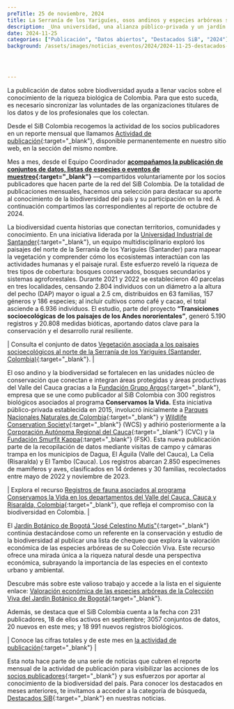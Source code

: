 ```yaml
---
preTitle: 25 de noviembre, 2024
title: La Serranía de los Yariguíes, osos andinos y especies arbóreas se destacan en el mes de octubre
description: _Una universidad, una alianza público-privada y un jardín botánico se destacan este mes a partir de eventos de muestreo, registros biológicos y listas de chequeo de nuestra biodiversidad._
date: 2024-11-25
categories: ["Publicación", "Datos abiertos", "Destacados SiB", "2024"]
background: /assets/images/noticias_eventos/2024/2024-11-25-destacados-octubre-2024.png




---
```


La publicación de datos sobre biodiversidad ayuda a llenar vacíos sobre el conocimiento de la riqueza biológica de Colombia. Para que esto suceda, es necesario sincronizar las voluntades de las organizaciones titulares de los datos y de los profesionales que los colectan.

Desde el SiB Colombia recogemos la actividad de los socios publicadores en un reporte mensual que llamamos [Actividad de publicación](https://biodiversidad.co/comunidad/actividad-de-publicacion/){:target="_blank"}, disponible permanentemente en nuestro sitio web, en la sección del mismo nombre.

Mes a mes, desde el Equipo Coordinador **[acompañamos la publicación de conjuntos de datos, listas de especies o eventos de muestreo](https://biodiversidad.co/compartir/guia-para-publicar/){:target="_blank"}** —compartidos voluntariamente por los socios publicadores que hacen parte de la red del SiB Colombia. De la totalidad de publicaciones mensuales, hacemos una selección para destacar su aporte al conocimiento de la biodiversidad del país y su participación en la red. A continuación compartimos las correspondientes al reporte de octubre de 2024.

La biodiversidad cuenta historias que conectan territorios, comunidades y conocimiento. En una iniciativa liderada por la [Universidad Industrial de Santander](https://www.uis.edu.co){:target="_blank"}, un equipo multidisciplinario exploró los paisajes del norte de la Serranía de los Yariguíes (Santander) para mapear la vegetación y comprender cómo los ecosistemas interactúan con las actividades humanas y el paisaje rural. Este esfuerzo reveló la riqueza de tres tipos de cobertura: bosques conservados, bosques secundarios y sistemas agroforestales. Durante 2021 y 2022 se establecieron 40 parcelas en tres localidades, censando 2.804 individuos con un diámetro a la altura del pecho (DAP) mayor o igual a 2.5 cm, distribuidos en 63 familias, 157 géneros y 186 especies; al incluir cultivos como café y cacao, el total asciende a 6.936 individuos. El estudio, parte del proyecto **“Transiciones socioecológicas de los paisajes de los Andes nororientales”**, generó 5.190 registros y 20.808 medidas bióticas, aportando datos clave para la conservación y el desarrollo rural resiliente. 

| Consulta el conjunto de datos [Vegetación asociada a los paisajes socioecológicos al norte de la Serranía de los Yariguíes (Santander, Colombia)](https://biodiversidad.co/data/?datasetKey=2abee221-3934-46fd-aa32-df8128ef5487){:target="_blank"}. |

El oso andino y la biodiversidad se fortalecen en las unidades núcleo de conservación que conectan e integran áreas protegidas y áreas productivas del Valle del Cauca gracias a la [Fundación Grupo Argos](https://www.grupoargos.com/sostenibilidad/fundacion-grupo-argos/){:target="_blank"}, empresa que se une como publicador al SiB Colombia con 300 registros biológicos asociados al programa **Conservamos la Vida.** Esta iniciativa público-privada establecida en 2015, involucró inicialmente a [Parques Nacionales Naturales de Colombia](https://www.parquesnacionales.gov.co){:target="_blank"} y [Wildlife Conservation Society](https://colombia.wcs.org){:target="_blank"} (WCS) y adhirió posteriormente a la [Corporación Autónoma Regional del Cauca](https://crc.gov.co){:target="_blank"} (CVC) y la [Fundación Smurfit Kappa](https://fundacionsmurfitkappa.org.co){:target="_blank"} (FSK). Esta nueva publicación parte de la recopilación de datos mediante visitas de campo y cámaras trampa en los municipios de Dagua, El Águila (Valle del Cauca), La Celia (Risaralda) y El Tambo (Cauca). Los registros abarcan 2.850 especímenes de mamíferos y aves, clasificados en 14 órdenes y 30 familias, recolectados entre mayo de 2022 y noviembre de 2023. 

| Explora el recurso [Registros de fauna asociados al programa Conservamos la Vida en los departamentos del Valle del Cauca, Cauca y Risaralda, Colombia](https://biodiversidad.co/data/?datasetKey=251f9c75-b368-4970-a2f9-d0457e764072){:target="_blank"}, que refleja el compromiso con la biodiversidad en Colombia. |

El [Jardín Botánico de Bogotá "José Celestino Mutis"](https://jbb.gov.co){:target="_blank"} continúa destacándose como un referente en la conservación y estudio de la biodiversidad al publicar una lista de chequeo que explora la valoración económica de las especies arbóreas de su Colección Viva. Este recurso ofrece una mirada única a la riqueza natural desde una perspectiva económica, subrayando la importancia de las especies en el contexto urbano y ambiental. 

Descubre más sobre este valioso trabajo y accede a la lista en el siguiente enlace: [Valoración económica de las especies arbóreas de la Colección Viva del Jardín Botánico de Bogotá](https://biodiversidad.co/dataset/search?publishingOrg=eace4687-50e8-4f9a-829b-29ff8ff1fa8b&q=econ%C3%B3mica&type=CHECKLIST){:target="_blank"}.

Además, se destaca que el SiB Colombia cuenta a la fecha con 231 publicadores, 18 de ellos activos en septiembre; 3057 conjuntos de datos, 20 nuevos en este mes; y 18 991 nuevos registros biológicos. 

| Conoce las cifras totales y de este mes en [la actividad de publicación](https://biodiversidad.co/comunidad/actividad-de-publicacion/){:target="_blank"} |

Esta nota hace parte de una serie de noticias que cubren el reporte mensual de la actividad de publicación para visibilizar las acciones de los [socios publicadores](https://biodiversidad.co/comunidad/socios-publicadores/){:target="_blank"} y sus esfuerzos por aportar al conocimiento de la biodiversidad del país. Para conocer los destacados en meses anteriores, te invitamos a acceder a la categoría de búsqueda, [Destacados SiB](https://biodiversidad.co/news/?category=Destacados+SiB){:target="_blank"}  en nuestras noticias.
